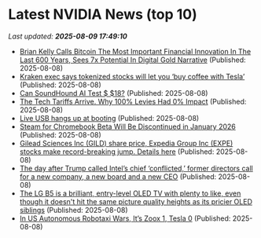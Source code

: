 # Latest NVIDIA News (top 10)
_Last updated: **2025-08-09 17:49:10**_

- [Brian Kelly Calls Bitcoin The Most Important Financial Innovation In The Last 600 Years, Sees 7x Potential In Digital Gold Narrative](https://finance.yahoo.com/news/brian-kelly-calls-bitcoin-most-173103483.html) (Published: 2025-08-08)
- [Kraken exec says tokenized stocks will let you ‘buy coffee with Tesla’](https://www.thestreet.com/crypto/markets/kraken-exec-says-tokenized-stocks-will-let-you-buy-coffee-with-tesla) (Published: 2025-08-08)
- [Can SoundHound AI Test $ $18?](https://biztoc.com/x/01444c25e499ef5b) (Published: 2025-08-08)
- [The Tech Tariffs Arrive. Why 100% Levies Had 0% Impact](https://biztoc.com/x/4770bd389b7e2a0a) (Published: 2025-08-08)
- [Live USB hangs up at booting](https://askubuntu.com/questions/1554251/live-usb-hangs-up-at-booting) (Published: 2025-08-08)
- [Steam for Chromebook Beta Will Be Discontinued in January 2026](https://www.thurrott.com/games/324409/steam-for-chromebook-beta-will-be-discontinued-in-january-2026) (Published: 2025-08-08)
- [Gilead Sciences Inc (GILD) share price, Expedia Group Inc (EXPE) stocks make record-breaking jump. Details here](https://economictimes.indiatimes.com/news/international/us/gilead-sciences-inc-gild-share-price-expedia-group-inc-expe-stocks-make-record-breaking-jump-details-here/articleshow/123192890.cms) (Published: 2025-08-08)
- [The day after Trump called Intel’s chief ‘conflicted,’ former directors call for a new company, a new board and a new CEO](https://fortune.com/2025/08/08/intel-former-directors-call-for-new-ceo-board-manufacturing-spinoff/) (Published: 2025-08-08)
- [The LG B5 is a brilliant, entry-level OLED TV with plenty to like, even though it doesn't hit the same picture quality heights as its pricier OLED siblings](https://www.techradar.com/televisions/lg-b5-review) (Published: 2025-08-08)
- [In US Autonomous Robotaxi Wars, It’s Zoox 1, Tesla 0](https://cleantechnica.com/2025/08/08/in-us-autonomous-robotaxi-wars-its-zoox-1-tesla-0/) (Published: 2025-08-08)
